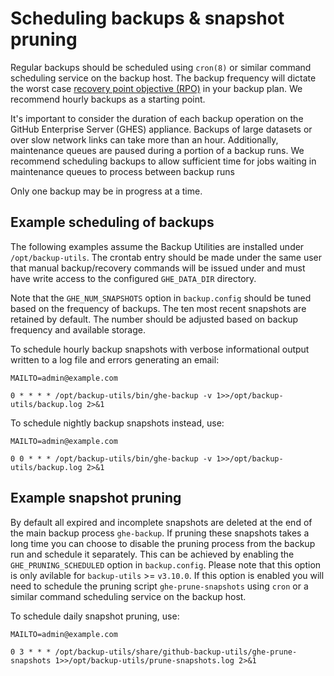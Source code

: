 # Scheduling backups & snapshot pruning

Regular backups should be scheduled using `cron(8)` or similar command
scheduling service on the backup host. The backup frequency will dictate the
worst case [recovery point objective (RPO)][1] in your backup plan. We recommend
hourly backups as a starting point.

It's important to consider the duration of each backup operation on the
GitHub Enterprise Server (GHES) appliance. Backups of large datasets or
over slow network links can take more than an hour. Additionally,
maintenance queues are paused during a portion of a backup runs.
We recommend scheduling backups to allow sufficient time for jobs
waiting in maintenance queues to process between backup runs

Only one backup may be in progress at a time.

## Example scheduling of backups

The following examples assume the Backup Utilities are installed under
`/opt/backup-utils`. The crontab entry should be made under the same user that
manual backup/recovery commands will be issued under and must have write access
to the configured `GHE_DATA_DIR` directory.

Note that the `GHE_NUM_SNAPSHOTS` option in `backup.config` should be tuned
based on the frequency of backups. The ten most recent snapshots are retained by
default. The number should be adjusted based on backup frequency and available
storage.

To schedule hourly backup snapshots with verbose informational output written to
a log file and errors generating an email:

```shell
MAILTO=admin@example.com

0 * * * * /opt/backup-utils/bin/ghe-backup -v 1>>/opt/backup-utils/backup.log 2>&1
```

To schedule nightly backup snapshots instead, use:

```shell
MAILTO=admin@example.com

0 0 * * * /opt/backup-utils/bin/ghe-backup -v 1>>/opt/backup-utils/backup.log 2>&1
```

## Example snapshot pruning

By default all expired and incomplete snapshots are deleted at the end of the main
backup process `ghe-backup`. If pruning these snapshots takes a long time you can
choose to disable the pruning process from the backup run and schedule it separately.
This can be achieved by enabling the `GHE_PRUNING_SCHEDULED` option in `backup.config`.
Please note that this option is only avilable for `backup-utils` >= `v3.10.0`.
If this option is enabled you will need to schedule the pruning script `ghe-prune-snapshots` using `cron` or a similar command scheduling service on the backup host.

To schedule daily snapshot pruning, use:

```shell
MAILTO=admin@example.com

0 3 * * * /opt/backup-utils/share/github-backup-utils/ghe-prune-snapshots 1>>/opt/backup-utils/prune-snapshots.log 2>&1
```

[1]: https://en.wikipedia.org/wiki/Recovery_point_objective
